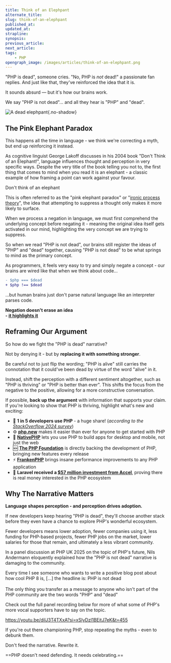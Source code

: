 ```yaml
---
title: Think of an Elephpant
alternate_title:
slug: think-of-an-elephpant
published_at:
updated_at:
strapline:
synopsis:
previous_article:
next_article:
tags:
    - PHP
opengraph_image: /images/articles/think-of-an-elephpant.png
---
```


"PHP is dead", someone cries. "No, PHP is _not_ dead!" a passionate fan replies. And just like that, they've reinforced the idea that it is.

It sounds absurd — but it's how our brains work.

We say "PHP is not dead"... and all they hear is "PHP" and "dead".

![A dead elephpant](/images/articles/dead-elephpant.svg){.no-shadow}

<div class="px-8 py-16 my-16 text-pink-900 bg-pink-100 mx-full full-width-quote">
<div class="container max-w-3xl mx-auto">
<h2>The Pink Elephant Paradox</h2>

This happens all the time in language - we think we're correcting a myth, but end up reinforcing it instead.

As cognitive linguist George Lakoff discusses in his 2004 book "Don't Think of an Elephant!", language influences thought and perception in very specific ways. Despite the very title of the book telling you not to, the first thing that comes to mind when you read it is an elephant - a classic example of how framing a point can work against your favour.

<x-quote name="George Lakoff" title="Know Your Values and Frame the Debate">Don't think of an elephant</x-quote>

This is often referred to as the "pink elephant paradox" or "[ironic process theory](https://en.wikipedia.org/wiki/Ironic_process_theory)", the idea that attempting to suppress a thought only makes it more likely to surface.

When we process a negation in language, we must first comprehend the underlying concept before negating it - meaning the original idea itself gets activated in our mind, highlighting the very concept we are trying to suppress.

So when we read "PHP is not dead", our brains still register the ideas of "PHP" and "dead" together, causing "PHP is <span class="text-gray-400 transition-all blur-sm hover:blur-0" aria-hidden="true">not</span> dead" to be what springs to mind as the primary concept.

As programmers, it feels very easy to try and simply negate a concept - our brains are wired like that when we think about code...

```diff
- $php === $dead
+ $php !== $dead
```

...but human brains just don't parse natural language like an interpreter parses code.

</div>
</div>

<x-thought>**Negation doesn't erase an idea<br>- <u>it highlights it</u>**</x-thought>

## Reframing Our Argument

So how do we fight the "PHP is dead" narrative?

Not by denying it - but by **replacing it with something stronger**.

Be careful not to just flip the wording; "PHP is alive" still carries the connotation that it could've been dead by virtue of the word "alive" in it.

Instead, shift the perception with a different sentiment altogether, such as "PHP is thriving" or "PHP is better than ever". This shifts the focus from the negative to the positive, allowing for a more constructive conversation.

If possible, **back up the argument** with information that supports your claim. If you're looking to show that PHP is thriving, highlight what's new and exciting:

- 👥 **1 in 5 developers use PHP** - a huge share! (_according to the [StackOverflow 2024 survey](https://survey.stackoverflow.co/2024/technology#1-programming-scripting-and-markup-languages)_)
- ⚙️ **[php.new](https://php.new/)** makes it easier than ever for anyone to get started with PHP
- 📱 **[NativePHP](https://nativephp.com/)** lets you use PHP to build apps for desktop and mobile, not just the web
- 🆕 **[The PHP Foundation](https://thephp.foundation/)** is directly backing the development of PHP, bringing new features every release
- ⚡ **[FrankenPHP](https://frankenphp.dev)** brings insane performance improvements to any PHP application
- 💸 **Laravel received a [$57 million investment from Accel](https://blog.laravel.com/accel-invests-57m-into-laravel)**, proving there is real money interested in the PHP ecosystem

## Why The Narrative Matters

**Language shapes perception - and perception drives adoption.**

If new developers keep hearing "PHP is dead", they'll choose another stack before they even have a chance to explore PHP's wonderful ecosystem.

Fewer developers means lower adoption, fewer companies using it, less funding for PHP-based projects, fewer PHP jobs on the market, lower salaries for those that remain, and ultimately a less vibrant community.

In a panel discussion at PHP UK 2025 on the topic of PHP's future, Nils Andermann eloquently explained how the "PHP is not dead" narrative is damaging to the community.

<x-quote name="Nils Andermann" title="PHP UK 2025 Panel Discussion" avatar-url="https://pbs.twimg.com/profile_images/1697706977898491904/c9SJJMNY_400x400.jpg">Every time I see someone who wants to write a positive blog post about how cool PHP 8 is, [...] the headline is: PHP is not dead<br><br>The only thing you transfer as a message to anyone who isn't part of the PHP community are the two words "PHP" and "dead"</x-quote>

Check out the full panel recording below for more of what some of PHP's more vocal supporters have to say on the topic.

<https://youtu.be/dilJ3T4TXxA?si=xSIyDzl1BEitJ7eK&t=455>

If you're out there championing PHP, stop repeating the myths - even to debunk them.

Don't feed the narrative. Rewrite it.

==PHP doesn't need defending. It needs celebrating.==
